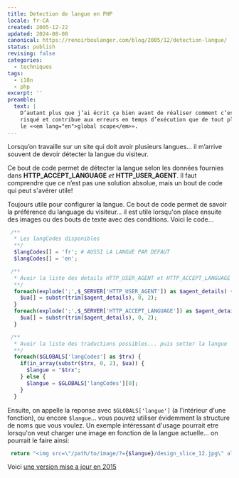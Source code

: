 ```yaml
---
title: Detection de langue en PHP
locale: fr-CA
created: 2005-12-22
updated: 2024-08-08
canonical: https://renoirboulanger.com/blog/2005/12/detection-langue/
status: publish
revising: false
categories:
  - techniques
tags:
  - i18n
  - php
excerpt: ''
preamble:
  text: |
    D’autant plus que j’ai écrit ça bien avant de réaliser comment c’est très
    risqué et contribue aux erreurs en temps d’exécution que de tout placer dans
    le «<em lang="en">global scope</em>».
---
```


Lorsqu’on travaille sur un site qui doit avoir plusieurs langues... il m’arrive
souvent de devoir détecter la langue du visiteur.

Ce bout de code permet de détecter la langue selon les données fournies dans
<strong>HTTP_ACCEPT_LANGUAGE</strong> <em>et</em>
<strong>HTTP_USER_AGENT</strong>. Il faut comprendre que ce n’est pas une
solution absolue, mais un bout de code qui peut s'avérer utile!

<!--more-->

Toujours utile pour configurer la langue. Ce bout de code permet de savoir la
préférence du language du visiteur... il est utile lorsqu'on place ensuite des
images ou des bouts de texte avec des conditions. Voici le code...

<!--#TODO-inline-edit-->
<!-- BCP and ISO locale convention? -->

```php
 /**
  * Les langCodes disponibles
  **/
  $langCodes[] = 'fr'; # AUSSI LA LANGUE PAR DEFAUT
  $langCodes[] = 'en';

 /**
  * Avoir la liste des details HTTP_USER_AGENT et HTTP_ACCEPT_LANGUAGE dans $ua
  **/
  foreach(explode(';',$_SERVER['HTTP_USER_AGENT']) as $agent_details) {
    $ua[] = substr(trim($agent_details), 0, 2);
  }
  foreach(explode(';',$_SERVER['HTTP_ACCEPT_LANGUAGE']) as $agent_details) {
    $ua[] = substr(trim($agent_details), 0, 2);
  }

 /**
  * Avoir la liste des traductions possibles... puis setter la langue
  **/
  foreach($GLOBALS['langCodes'] as $trx) {
    if(in_array(substr($trx, 0, 2), $ua)) {
      $langue = "$trx";
    } else {
      $langue = $GLOBALS['langCodes'][0];
    }
  }
```

Ensuite, on appelle la reponse avec
`$GLOBALS['langue']` (a l'intérieur d'une fonction), ou encore `$langue`...
vous pouvez utiliser évidemment la structure de noms que vous voulez. Un exemple
intéressant d'usage pourrait etre lorsqu'on veut charger une image en fonction
de la langue actuelle... on pourrait le faire ainsi:

```php
 return "<img src=\"/path/to/image/?={$langue}/design_slice_12.jpg\" alt=\"Welcome\" border=\"0\" />";
```

<!--#TODO-Display-Or-Migrate-Gists-->

Voici [une version mise a jour en 2015][wphttpsupportedlanguagechooser]
<script src="https://gist.github.com/renoirb/88a6065f7dffeea77333.js"></script>


[wphttpsupportedlanguagechooser]:
  https://gist.github.com/renoirb/88a6065f7dffeea77333
  'Détection de langue en utilisant les entêtes HTTP Accept-Language'
